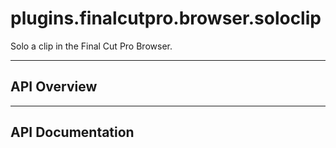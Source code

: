 # plugins.finalcutpro.browser.soloclip

Solo a clip in the Final Cut Pro Browser.

---

## API Overview

---

## API Documentation

